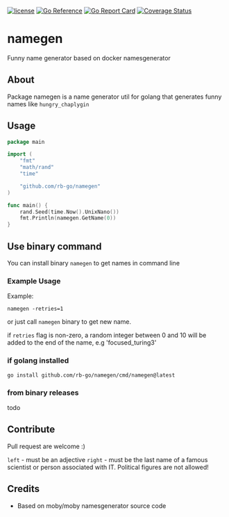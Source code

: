 
[![license](https://img.shields.io/github/license/rb-go/namegen.svg)](LICENSE)
[![Go Reference](https://pkg.go.dev/badge/github.com/rb-go/namegen.svg)](https://pkg.go.dev/github.com/rb-go/namegen)
[![Go Report Card](https://goreportcard.com/badge/github.com/rb-go/namegen)](https://goreportcard.com/report/github.com/rb-go/namegen)
[![Coverage Status](https://coveralls.io/repos/github/rb-go/namegen/badge.svg)](https://coveralls.io/github/rb-go/namegen)

# namegen

Funny name generator based on docker namesgenerator

## About 

Package namegen is a name generator util for golang that generates funny names like `hungry_chaplygin`

## Usage

```go
package main

import (
	"fmt"
	"math/rand"
	"time"

	"github.com/rb-go/namegen"
)

func main() {
	rand.Seed(time.Now().UnixNano())
	fmt.Println(namegen.GetName(0))
}
```

## Use binary command

You can install binary `namegen` to get names in command line

### Example Usage

Example:

```
namegen -retries=1
```

or just call `namegen` binary to get new name.

if `retries` flag is non-zero, a random integer between 0 and 10 will be added to the end of the name, e.g 'focused_turing3'

### if golang installed

```
go install github.com/rb-go/namegen/cmd/namegen@latest
```

### from binary releases

todo

## Contribute

Pull request are welcome :)

`left` - must be an adjective
`right` - must be the last name of a famous scientist or person associated with IT. Political figures are not allowed!


## Credits

- Based on moby/moby namesgenerator source code

